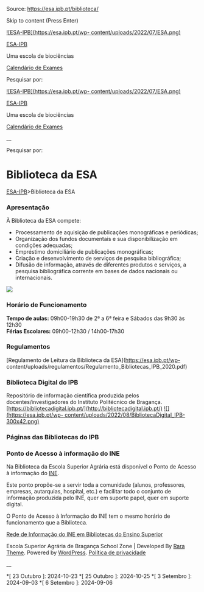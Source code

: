 Source: https://esa.ipb.pt/biblioteca/

Skip to content (Press Enter)

[![ESA-IPB](https://esa.ipb.pt/wp-
content/uploads/2022/07/ESA.png)](https://esa.ipb.pt/)

[ESA-IPB](https://esa.ipb.pt/)

Uma escola de biociências

[Calendário de Exames](https://esa.ipb.pt/horarios/)

Pesquisar por:

  

  

  

  

  

[![ESA-IPB](https://esa.ipb.pt/wp-
content/uploads/2022/07/ESA.png)](https://esa.ipb.pt/)

[ESA-IPB](https://esa.ipb.pt/)

Uma escola de biociências

[Calendário de Exames](https://esa.ipb.pt/horarios/)

  

__

Pesquisar por:

# Biblioteca da ESA

[ESA-IPB](https://esa.ipb.pt)>Biblioteca da ESA

### Apresentação

À Biblioteca da ESA compete:

  * Processamento de aquisição de publicações monográficas e periódicas;
  * Organização dos fundos documentais e sua disponibilização em condições adequadas;
  * Empréstimo domiciliário de publicações monográficas;
  * Criação e desenvolvimento de serviços de pesquisa bibliográfica;
  * Difusão de informação, através de diferentes produtos e serviços, a pesquisa bibliográfica corrente em bases de dados nacionais ou internacionais.

![](https://esa.ipb.pt/wp-content/uploads/2022/08/bibESA.jpg)

### Horário de Funcionamento

**Tempo de aulas:** 09h00-19h30 de 2ª a 6ª feira e Sábados das 9h30 às 12h30  
**Férias Escolares:** 09h00-12h30 / 14h00-17h30

### Regulamentos

[Regulamento de Leitura da Biblioteca da ESA](https://esa.ipb.pt/wp-
content/uploads/regulamentos/Regulamento_Bibliotecas_IPB_2020.pdf)  

### Biblioteca Digital do IPB

Repositório de informação científica produzida pelos docentes/investigadores
do Instituto Politécnico de Bragança.
[https://bibliotecadigital.ipb.pt/](http://bibliotecadigital.ipb.pt/)
[![](https://esa.ipb.pt/wp-
content/uploads/2022/08/BibliotecaDigital_IPB-300x42.png)](https://bibliotecadigital.ipb.pt/)

### Páginas das Bibliotecas do IPB

  

### Ponto de Acesso à informação do INE

Na Biblioteca da Escola Superior Agrária está disponível o Ponto de Acesso à
informação do [INE](http://www.ine.pt "Instituto Nacional de Estatística").

Este ponto propõe-se a servir toda a comunidade (alunos, professores,
empresas, autarquias, hospital, etc.) e facilitar todo o conjunto de
informação produzida pelo INE, quer em suporte papel, quer em suporte digital.

O Ponto de Acesso à Informação do INE tem o mesmo horário de funcionamento que
a Biblioteca.

[Rede de Informação do INE em Bibliotecas do Ensino
Superior](http://www.ine.pt/redebibliotecas/index.html "Rede de Informação do
INE em Bibliotecas do Ensino Superior")

  

Escola Superior Agrária de Bragança  School Zone | Developed By [Rara Theme](https://rarathemes.com/). Powered by [WordPress](https://wordpress.org/).  [Política de privacidade](https://esa.ipb.pt/politica-de-privacidade/)

__

  *[ 23 Outubro ]: 2024-10-23
  *[ 25 Outubro ]: 2024-10-25
  *[ 3 Setembro ]: 2024-09-03
  *[ 6 Setembro ]: 2024-09-06